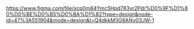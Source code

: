 https://www.figma.com/file/xcp0m84Ymc5Hpd783yr2Pd/%D0%9F%D1%80%D0%BE%D0%B5%D0%BA%D1%82?type=design&node-id=47%3A551904&mode=design&t=Q4dkkM3G8ANv03JW-1